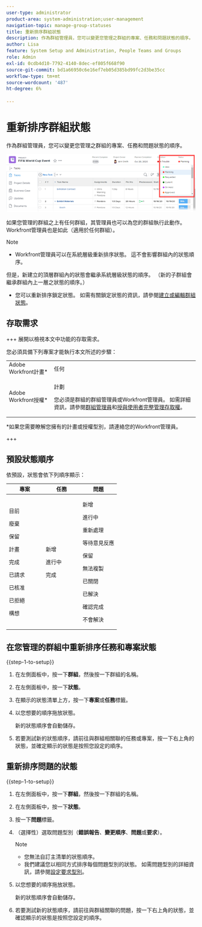 ```yaml
---
user-type: administrator
product-area: system-administration;user-management
navigation-topic: manage-group-statuses
title: 重新排序群組狀態
description: 作為群組管理員，您可以變更您管理之群組的專案、任務和問題狀態的順序。
author: Lisa
feature: System Setup and Administration, People Teams and Groups
role: Admin
exl-id: 0cdb4d10-7792-4140-8dec-ef805f668f90
source-git-commit: bd1a66950c6e16ef7eb05d385bd99fc2d3be35cc
workflow-type: tm+mt
source-wordcount: '487'
ht-degree: 6%

---
```


# 重新排序群組狀態

作為群組管理員，您可以變更您管理之群組的專案、任務和問題狀態的順序。

<!--
The system version of this snippet mentions a single group because a sysadmin call also reorder statuses there. Group admin version of this article is still needed.
-->

![](assets/statuses.png)

如果您管理的群組之上有任何群組，其管理員也可以為您的群組執行此動作。 Workfront管理員也是如此（適用於任何群組）。

>[!NOTE]
>
>* Workfront管理員可以在系統層級重新排序狀態。 這不會影響群組內的狀態順序。
>
>  但是，新建立的頂層群組內的狀態會繼承系統層級狀態的順序。 （新的子群組會繼承群組內上一層之狀態的順序。）
>
>* 您可以重新排序鎖定狀態。 如需有關鎖定狀態的資訊，請參閱[建立或編輯群組狀態](../../../administration-and-setup/manage-groups/manage-group-statuses/create-or-edit-a-group-status.md)。
>

## 存取需求

+++ 展開以檢視本文中功能的存取需求。

您必須具備下列專案才能執行本文所述的步驟：

<table style="table-layout:auto"> 
 <col> 
 <col> 
 <tbody> 
  <tr> 
   <td role="rowheader">Adobe Workfront計畫* </td> 
   <td>任何</td> 
  </tr> 
  <tr data-mc-conditions="SnippetConditions-wf-groups.groups"> 
   <td role="rowheader">Adobe Workfront授權*</td> 
   <td> <p>計劃 </p> <p>您必須是群組的群組管理員或Workfront管理員。 如需詳細資訊，請參閱<a href="../../../administration-and-setup/manage-groups/group-roles/group-administrators.md" class="MCXref xref">群組管理員</a>和<a href="../../../administration-and-setup/add-users/configure-and-grant-access/grant-a-user-full-administrative-access.md" class="MCXref xref">授與使用者完整管理存取權</a>。</p> </td> 
  </tr> 
 </tbody> 
</table>

&#42;如果您需要瞭解您擁有的計畫或授權型別，請連絡您的Workfront管理員。

+++

## 預設狀態順序

依預設，狀態會依下列順序顯示：

<table style="table-layout:auto"> 
 <col> 
 <col> 
 <col> 
 <thead> 
  <tr> 
   <th width="33.33%">專案</th> 
   <th width="33.33%">任務</th> 
   <th width="33.33%">問題</th> 
  </tr> 
 </thead> 
 <tbody> 
  <tr> 
   <td> 
     <p>目前</p> 
     <p>廢棄</p> 
     <p> 保留 </p> 
     <p> 計畫 </p> 
     <p> 完成 </p> 
     <p> 已請求 </p> 
     <p> 已核准 </p> 
     <p> 已拒絕 </p> 
     <p> 構想 </p> 
   </td> 
   <td> 
     <p>新增</p> 
     <p>進行中</p> 
     <p>完成</p> 
   </td> 
   <td> 
     <p>新增</p> 
     <p>進行中</p> 
     <p>重新處理</p> 
     <p>等待意見反應</p> 
     <p>保留</p> 
     <p>無法複製</p> 
     <p>已關閉</p> 
     <p>已解決</p> 
     <p>確認完成</p> 
     <p>不會解決</p> 
   </td> 
  </tr> 
 </tbody> 
</table>

## 在您管理的群組中重新排序任務和專案狀態

{{step-1-to-setup}}

1. 在左側面板中，按一下&#x200B;**群組**，然後按一下群組的名稱。
1. 在左側面板中，按一下&#x200B;**狀態**。
1. 在顯示的狀態清單上方，按一下&#x200B;**專案**&#x200B;或&#x200B;**任務**&#x200B;標籤。

1. 以您想要的順序拖放狀態。

   新的狀態順序會自動儲存。

1. 若要測試新的狀態順序，請前往與群組相關聯的任務或專案，按一下右上角的狀態，並確定顯示的狀態是按照您設定的順序。

## 重新排序問題的狀態

{{step-1-to-setup}}

1. 在左側面板中，按一下&#x200B;**群組**，然後按一下群組的名稱。
1. 在左側面板中，按一下&#x200B;**狀態**。
1. 按一下&#x200B;**問題**&#x200B;標籤。
1. （選擇性）選取問題型別（**錯誤報告**、**變更順序**、**問題**&#x200B;或&#x200B;**要求**）。

   >[!NOTE]
   >
   >* 您無法自訂主清單的狀態順序。
   >* 我們建議您以相同方式排序每個問題型別的狀態。 如需問題型別的詳細資訊，請參閱[設定要求型別](../../../administration-and-setup/set-up-workfront/configure-system-defaults/configure-request-types.md)。

1. 以您想要的順序拖放狀態。

   新的狀態順序會自動儲存。

1. 若要測試新的狀態順序，請前往與群組關聯的問題，按一下右上角的狀態，並確認顯示的狀態是按照您設定的順序。
